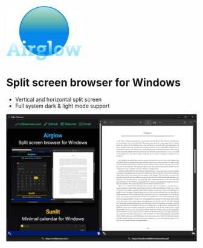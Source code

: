<img src="./data/banner.svg" width="200">

# Split screen browser for Windows

-   Vertical and horizontal split screen
-   Full system dark & light mode support

<img src="./data/screenshot.png" width="800">
